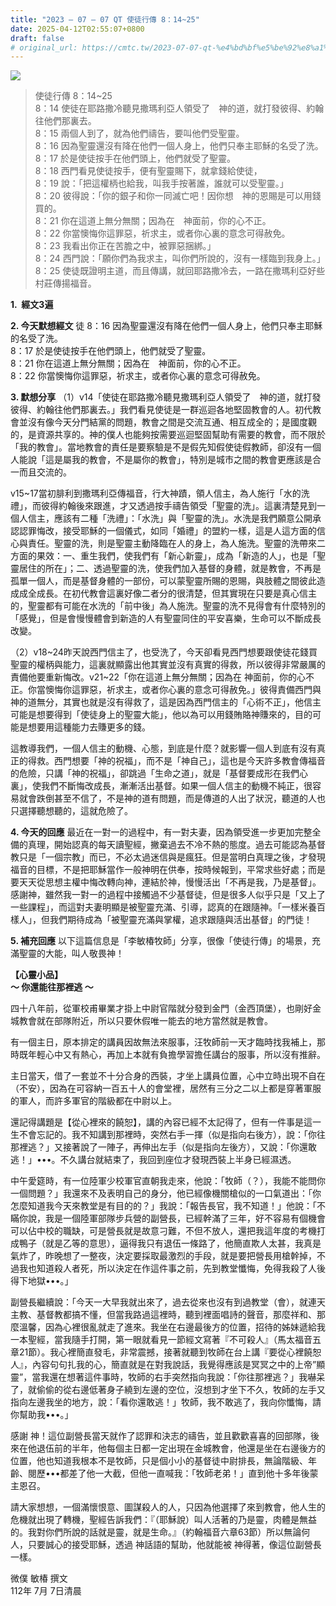```yaml
---
title: "2023 – 07 – 07 QT 使徒行傳 8：14~25"
date: 2025-04-12T02:55:07+0800
draft: false
# original_url: https://cmtc.tw/2023-07-07-qt-%e4%bd%bf%e5%be%92%e8%a1%8c%e5%82%b3-8%ef%bc%9a1425
---
```


![](/images/qt.jpg)
> 使徒行傳 8：14\~25  
> 8：14 使徒在耶路撒冷聽見撒瑪利亞人領受了　神的道，就打發彼得、約翰往他們那裏去。  
> 8：15 兩個人到了，就為他們禱告，要叫他們受聖靈。  
> 8：16 因為聖靈還沒有降在他們一個人身上，他們只奉主耶穌的名受了洗。  
> 8：17 於是使徒按手在他們頭上，他們就受了聖靈。  
> 8：18 西門看見使徒按手，便有聖靈賜下，就拿錢給使徒，  
> 8：19 說：「把這權柄也給我，叫我手按著誰，誰就可以受聖靈。」  
> 8：20 彼得說：「你的銀子和你一同滅亡吧！因你想　神的恩賜是可以用錢買的。  
> 8：21 你在這道上無分無關；因為在　神面前，你的心不正。  
> 8：22 你當懊悔你這罪惡，祈求主，或者你心裏的意念可得赦免。  
> 8：23 我看出你正在苦膽之中，被罪惡捆綁。」  
> 8：24 西門說：「願你們為我求主，叫你們所說的，沒有一樣臨到我身上。」  
> 8：25 使徒既證明主道，而且傳講，就回耶路撒冷去，一路在撒瑪利亞好些村莊傳揚福音。

**1.  經文3遍**

**2. 今天默想經文**
徒 8：16 因為聖靈還沒有降在他們一個人身上，他們只奉主耶穌的名受了洗。  
8：17 於是使徒按手在他們頭上，他們就受了聖靈。  
8：21 你在這道上無分無關；因為在　神面前，你的心不正。  
8：22 你當懊悔你這罪惡，祈求主，或者你心裏的意念可得赦免。

**3. 默想分享**
（1）v14「使徒在耶路撒冷聽見撒瑪利亞人領受了　神的道，就打發彼得、約翰往他們那裏去。」我們看見使徒是一群巡迴各地堅固教會的人。初代教會並沒有像今天分門結黨的問題，教會之間是交流互通、相互成全的；是國度觀的，是資源共享的。神的僕人也能夠按需要巡迴堅固幫助有需要的教會，而不限於「我的教會」。當地教會的責任是要察驗是不是假先知假使徒假教師，卻沒有一個人能說「這是屬我的教會，不是屬你的教會」，特別是城市之間的教會更應該是合一而且交流的。

v15\~17當初腓利到撒瑪利亞傳福音，行大神蹟，領人信主，為人施行「水的洗禮」，而彼得約翰後來跟進，才又透過按手禱告領受「聖靈的洗」。這裏清楚見到一個人信主，應該有二種「洗禮」：「水洗」與「聖靈的洗」。水洗是我們願意公開承認認罪悔改，接受耶穌的一個儀式，如同「婚禮」的盟約一樣，這是人這方面的信心與責任。聖靈的洗，則是聖靈主動降臨在人的身上，為人施洗。聖靈的洗帶來二方面的果效：一、重生我們，使我們有「新心新靈」，成為「新造的人」，也是「聖靈居住的所在」；二、透過聖靈的洗，使我們加入基督的身體，就是教會，不再是孤單一個人，而是基督身體的一部份，可以蒙聖靈所賜的恩賜，與肢體之間彼此造成成全成長。在初代教會這裏好像二者分的很清楚，但其實現在只要是真心信主的，聖靈都有可能在水洗的「前中後」為人施洗。聖靈的洗不見得會有什麼特別的「感覺」，但是會慢慢體會到新造的人有聖靈同住的平安喜樂，生命可以不斷成長改變。

（2）v18\~24昨天說西門信主了，也受洗了，今天卻看見西門想要跟使徒花錢買聖靈的權柄與能力，這裏就顯露出他其實並沒有真實的得救，所以彼得非常嚴厲的責備他要重新悔改。v21\~22「你在這道上無分無關；因為在 神面前，你的心不正。你當懊悔你這罪惡，祈求主，或者你心裏的意念可得赦免。」彼得責備西門與神的道無分，其實也就是沒有得救了，這是因為西門信主的「心術不正」，他信主可能是想要得到「使徒身上的聖靈大能」，他以為可以用錢賄賂神賺來的，目的可能是想要用這種能力去賺更多的錢。

這教導我們，一個人信主的動機、心態，到底是什麼？就影響一個人到底有沒有真正的得救。西門想要「神的祝福」，而不是「神自己」，這也是今天許多教會傳福音的危險，只講「神的祝福」，卻跳過「生命之道」，就是「基督要成形在我們心裏」，使我們不斷悔改成長，漸漸活出基督。如果一個人信主的動機不純正，很容易就會跌倒甚至不信了，不是神的道有問題，而是傳道的人出了狀況，聽道的人也只選擇聽想聽的，這就危險了。

**4. 今天的回應**
最近在一對一的過程中，有一對夫妻，因為領受進一步更加完整全備的真理，開始認真的每天讀聖經，撇棄過去不冷不熱的態度。過去可能認為基督教只是「一個宗教」而已，不必太過迷信與是瘋狂。但是當明白真理之後，才發現福音的目標，不是把耶穌當作一般神明在供奉，按時候報到，平常求些好處；而是要天天從思想主權中悔改轉向神，連結於神，慢慢活出「不再是我，乃是基督」。感謝神，雖然我一對一的過程中接觸過不少基督徒，但是很多人似乎只是「又上了一些課程」，而這對夫妻明顯是被聖靈充滿、引導，認真的在跟隨神。「一樣米養百樣人」，但我們期待成為「被聖靈充滿與掌權，追求跟隨與活出基督」的門徒！

**5. 補充回應**
以下這篇信息是「李敏椿牧師」分享，很像「使徒行傳」的場景，充滿聖靈的大能，叫人敬畏神！

**【心靈小品】**  
**～ 你還能往那裡逃 ～**

四十八年前，從軍校甫畢業才掛上中尉官階就分發到金門（金西頂堡），也剛好金城教會就在部隊附近，所以只要休假唯一能去的地方當然就是教會。

有一個主日，原本排定的講員因故無法來服事，汪牧師前一天才臨時找我補上，那時既年輕心中又有熱心，再加上本就有負擔學習擔任講台的服事，所以沒有推辭。

主日當天，借了一套並不十分合身的西裝，才坐上講員位置，心中立時出現不自在（不安），因為在可容納一百五十人的會堂裡，居然有三分之二以上都是穿著軍服的軍人，而許多軍官的階級都在中尉以上。

還記得講題是【從心裡來的饒恕】，講的內容已經不太記得了，但有一件事是這一生不會忘記的。我不知講到那裡時，突然右手一揮（似是指向右後方），說：「你往那裡逃？」又接著說了一陣子，再伸出左手（似是指向左後方），又說：「你還敢逃！」•••。不久講台就結束了，我回到座位才發現西裝上半身已經濕透。

中午愛筵時，有一位陸軍少校軍官直朝我走來，他說：「牧師（？），我能不能問你一個問題？」我還來不及表明自己的身分，他已經像機關槍似的一口氣道出：「你怎麼知道我今天來教堂是有目的的？」我說：「報告長官，我不知道！」他說：「不瞞你說，我是一個陸軍部隊步兵營的副營長，已經幹滿了三年，好不容易有個機會可以佔中校的職缺，可是營長就是故意刁難，不但不放人，還把我這年度的考機打成鴨子（就是乙等的意思），逼得我只有退伍一條路了，他簡直欺人太甚，我真是氣炸了，昨晚想了一整夜，決定要採取最激烈的手段，就是要把營長用槍幹掉，不過我也知道殺人者死，所以決定在作這件事之前，先到教堂懺悔，免得我殺了人後得下地獄•••。」

副營長繼續說：「今天一大早我就出來了，過去從來也沒有到過教堂（會），就連天主教、基督教都搞不懂，但當我路過這裡時，聽到裡面唱詩的聲音，那麼祥和、那麼溫馨，因為心裡很亂就走了進來。我坐在右邊最後方的位置，招待的姊妹遞給我一本聖經，當我隨手打開，第一眼就看見一節經文寫著『不可殺人』（馬太福音五章21節）。我心裡簡直發毛，非常震撼，接著就聽到牧師在台上講『要從心裡饒恕人』，內容句句扎我的心，簡直就是在對我說話，我覺得應該是冥冥之中的上帝”顯靈”，當我還在想著這件事時，牧師的右手突然指向我說：「你往那裡逃？」我嚇呆了，就偷偷的從右邊低著身子繞到左邊的空位，沒想到才坐下不久，牧師的左手又指向左邊我坐的地方，說：「看你還敢逃！」牧師，我不敢逃了，我向你懺悔，請你幫助我•••。」

感謝 神！這位副營長當天就作了認罪和決志的禱告，並且歡歡喜喜的回部隊，後來在他退伍前的半年，他每個主日都一定出現在金城教會，他還是坐在右邊後方的位置，他也知道我根本不是牧師，只是個小小的基督徒中尉排長，無論階級、年齡、閱歷•••都差了他一大截，但他一直喊我：「牧師老弟！」直到他十多年後蒙主恩召。

請大家想想，一個滿懷恨意、圖謀殺人的人，只因為他選擇了來到教會，他人生的危機就出現了轉機，聖經告訴我們：『（耶穌說）叫人活著的乃是靈，肉體是無益的。我對你們所說的話就是靈，就是生命。』（約翰福音六章63節）所以無論何人，只要誠心的接受耶穌，透過 神話語的幫助，他就能被 神得著，像這位副營長一樣。

微僕 敏椿 撰文  
112年 7月 7日清晨
